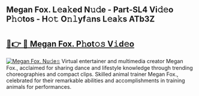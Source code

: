 ## Megan Fox. L𝚎a𝚔ed N𝚞𝚍e - Part-SL4 Vi𝚍𝚎o P𝚑𝚘tos - H𝚘𝚝 O𝚗𝚕yf𝚊ns L𝚎a𝚔s ATb3Z

# <h2><a href="http://kf7rhjp.oniu.top/?m=Megan+Fox.">🔗👉 🔴 Megan Fox. P𝚑ot𝚘𝚜 V𝚒d𝚎o</a></h2>

[![Megan Fox. Nu𝚍e𝚜](https://i.imgur.com/0qMVB7G.gif)](http://kf7rhjp.oniu.top/?m=Megan+Fox.)
Virtual entertainer and multimedia creator Megan Fox., acclaimed for sharing dance and lifestyle knowledge through trending choreographies and compact clips. Skilled animal trainer Megan Fox., celebrated for their remarkable abilities and accomplishments in training animals for performances.  
